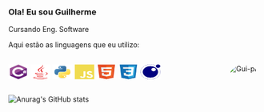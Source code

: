 ### **Ola! Eu sou Guilherme**
Cursando Eng. Software

Aqui estão as linguagens que eu utilizo:
<div style="display: inline_block"><br>
  <img align="center" alt="Gui-Csharp" height="30" width="40" src="https://raw.githubusercontent.com/devicons/devicon/master/icons/csharp/csharp-original.svg">
  <img align="center" src="https://raw.githubusercontent.com/devicons/devicon/master/icons/java/java-plain.svg" alt="Java" width="40" height="30"/>
  <img align="center" alt="Gui-Python" height="30" width="40" src="https://raw.githubusercontent.com/devicons/devicon/master/icons/python/python-original.svg">
  <img align="center" alt="Gui-Js" height="30" width="40" src="https://raw.githubusercontent.com/devicons/devicon/master/icons/javascript/javascript-plain.svg">
  <img align="center" alt="Gui-HTML" height="30" width="40" src="https://raw.githubusercontent.com/devicons/devicon/master/icons/html5/html5-original.svg">
  <img align="center" alt="Gui-CSS" height="30" width="40" src="https://raw.githubusercontent.com/devicons/devicon/master/icons/css3/css3-original.svg">
  <img align="center" <img src="https://raw.githubusercontent.com/devicons/devicon/master/icons/lua/lua-plain.svg" alt="Lua" width="40" height="30"/>
  <img align="right" alt="Gui-pic" height="150" style="border-radius:50px;" src="https://cdn.discordapp.com/attachments/743968842497392761/1090148507555475548/pica-pau.jpg">
</div>

<br>

![Anurag's GitHub stats](https://github-readme-stats.vercel.app/api?username=snoowez&show_icons=true&theme=dark)
